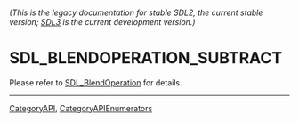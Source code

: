 ###### (This is the legacy documentation for stable SDL2, the current stable version; [SDL3](https://wiki.libsdl.org/SDL3/) is the current development version.)
# SDL_BLENDOPERATION_SUBTRACT

Please refer to [SDL_BlendOperation](SDL_BlendOperation) for details.

----
[CategoryAPI](CategoryAPI), [CategoryAPIEnumerators](CategoryAPIEnumerators)

